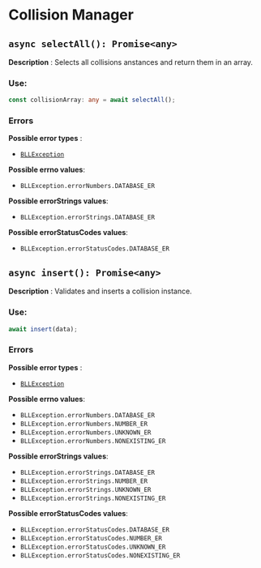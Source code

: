 # Collision Manager

## `async selectAll(): Promise<any>`

**Description** : Selects all collisions anstances and return them in an array.

### Use:

```typescript
const collisionArray: any = await selectAll();
```

### Errors

**Possible error types** :

- [`BLLException`](https://github.com/Conan-TIGK10/Backend/blob/development/conan-backend/src/bl/BLLException.md)

**Possible errno values**:

- `BLLException.errorNumbers.DATABASE_ER`

**Possible errorStrings values**:

- `BLLException.errorStrings.DATABASE_ER`

**Possible errorStatusCodes values**:

- `BLLException.errorStatusCodes.DATABASE_ER`

## `async insert(): Promise<any>`

**Description** : Validates and inserts a collision instance.

### Use:

```typescript
await insert(data);
```

### Errors

**Possible error types** :

- [`BLLException`](https://github.com/Conan-TIGK10/Backend/blob/development/conan-backend/src/bl/BLLException.md)

**Possible errno values**:

- `BLLException.errorNumbers.DATABASE_ER`
- `BLLException.errorNumbers.NUMBER_ER`
- `BLLException.errorNumbers.UNKNOWN_ER`
- `BLLException.errorNumbers.NONEXISTING_ER`


**Possible errorStrings values**:

- `BLLException.errorStrings.DATABASE_ER`
- `BLLException.errorStrings.NUMBER_ER`
- `BLLException.errorStrings.UNKNOWN_ER`
- `BLLException.errorStrings.NONEXISTING_ER`

**Possible errorStatusCodes values**:

- `BLLException.errorStatusCodes.DATABASE_ER`
- `BLLException.errorStatusCodes.NUMBER_ER`
- `BLLException.errorStatusCodes.UNKNOWN_ER`
- `BLLException.errorStatusCodes.NONEXISTING_ER`
